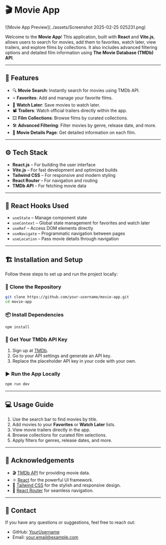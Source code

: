 
# 🎬 Movie App

![Movie App Preview](../assets/Screenshot 2025-02-25 025231.png)

Welcome to the **Movie App**! This application, built with **React** and **Vite.js**, allows users to search for movies, add them to favorites, watch later, view trailers, and explore films by collections. It also includes advanced filtering options and detailed film information using **The Movie Database (TMDb) API**.

---

## 🚀 Features

- 🔍 **Movie Search**: Instantly search for movies using TMDb API.
- ⭐ **Favorites**: Add and manage your favorite films.
- 🎥 **Watch Later**: Save movies to watch later.
- 📽️ **Trailers**: Watch official trailers directly within the app.
- 🎞️ **Film Collections**: Browse films by curated collections.
- 🛠️ **Advanced Filtering**: Filter movies by genre, release date, and more.
- 🎯 **Movie Details Page**: Get detailed information on each film.

---

## ⚙️ Tech Stack

- **React.js** – For building the user interface
- **Vite.js** – For fast development and optimized builds
- **Tailwind CSS** – For responsive and modern styling
- **React Router** – For navigation and routing
- **TMDb API** – For fetching movie data

---

## 🔗 React Hooks Used

- `useState` – Manage component state  
- `useContext` – Global state management for favorites and watch later  
- `useRef` – Access DOM elements directly  
- `useNavigate` – Programmatic navigation between pages  
- `useLocation` – Pass movie details through navigation  

---

## 🏗️ Installation and Setup

Follow these steps to set up and run the project locally:

### 🔄 Clone the Repository

```bash
git clone https://github.com/your-username/movie-app.git
cd movie-app
```

### 📦 Install Dependencies

```bash
npm install
```

### 🔑 Get Your TMDb API Key

1. Sign up at [TMDb](https://www.themoviedb.org/).
2. Go to your API settings and generate an API key.
3. Replace the placeholder API key in your code with your own.

### ▶️ Run the App Locally

```bash
npm run dev
```

---

## 💻 Usage Guide

1. Use the search bar to find movies by title.
2. Add movies to your **Favorites** or **Watch Later** lists.
3. View movie trailers directly in the app.
4. Browse collections for curated film selections.
5. Apply filters for genres, release dates, and more.

---



## 🙌 Acknowledgements

- 🎬 [TMDb API](https://www.themoviedb.org/documentation/api) for providing movie data.
- ⚛️ [React](https://reactjs.org/) for the powerful UI framework.
- 🎨 [Tailwind CSS](https://tailwindcss.com/) for the stylish and responsive design.
- 🚦 [React Router](https://reactrouter.com/) for seamless navigation.

---

## 🔗 Contact

If you have any questions or suggestions, feel free to reach out:

- GitHub: [YourUsername](https://github.com/your-username)
- Email: your.email@example.com
